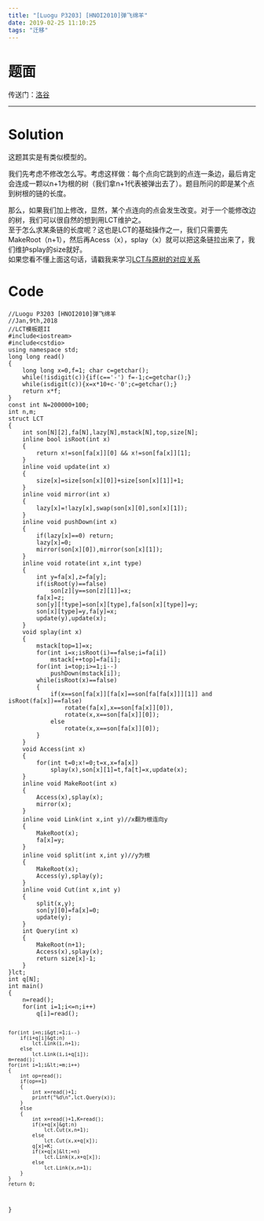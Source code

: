 ```yaml
---
title: "[Luogu P3203] [HNOI2010]弹飞绵羊"
date: 2019-02-25 11:10:25
tags: "迁移"
---
```

<h1>题面</h1>
<p>传送门：<a href="https://www.luogu.org/problemnew/show/P3203" target="_blank"  rel="nofollow" >洛谷</a></p>
<hr />
<h1>Solution</h1>
<p>这题其实是有类似模型的。</p>
<p>我们先考虑不修改怎么写。考虑这样做：每个点向它跳到的点连一条边，最后肯定会连成一颗以n+1为根的树（我们拿n+1代表被弹出去了）。题目所问的即是某个点到树根的链的长度。</p>
<p>那么，如果我们加上修改，显然，某个点连向的点会发生改变。对于一个能修改边的树，我们可以很自然的想到用LCT维护之。<br />
至于怎么求某条链的长度呢？这也是LCT的基础操作之一，我们只需要先MakeRoot（n+1），然后再Acess（x），splay（x）就可以把这条链拉出来了，我们维护splay的size就好。<br />
如果您看不懂上面这句话，请戳我来学习<a href="https://www.goldenpotato.cn/%E5%AD%A6%E4%B9%A0%E7%AC%94%E8%AE%B0/lct%E5%AD%A6%E4%B9%A0%E7%AC%94%E8%AE%B0/">LCT与原树的对应关系</a></p>
<h1>Code</h1>
<pre><code class="language-cpp ">//Luogu P3203 [HNOI2010]弹飞绵羊
//Jan,9th,2018
//LCT模板题II
#include&lt;iostream&gt;
#include&lt;cstdio&gt;
using namespace std;
long long read()
{
    long long x=0,f=1; char c=getchar();
    while(!isdigit(c)){if(c=='-') f=-1;c=getchar();}
    while(isdigit(c)){x=x*10+c-'0';c=getchar();}
    return x*f;
}
const int N=200000+100;
int n,m;
struct LCT
{
    int son[N][2],fa[N],lazy[N],mstack[N],top,size[N];
    inline bool isRoot(int x)
    {
        return x!=son[fa[x]][0] &amp;&amp; x!=son[fa[x]][1];
    }
    inline void update(int x)
    {
        size[x]=size[son[x][0]]+size[son[x][1]]+1;
    }
    inline void mirror(int x)
    {
        lazy[x]=!lazy[x],swap(son[x][0],son[x][1]);
    }
    inline void pushDown(int x)
    {
        if(lazy[x]==0) return;
        lazy[x]=0;
        mirror(son[x][0]),mirror(son[x][1]);
    }
    inline void rotate(int x,int type)
    {
        int y=fa[x],z=fa[y];
        if(isRoot(y)==false)
            son[z][y==son[z][1]]=x;
        fa[x]=z;
        son[y][!type]=son[x][type],fa[son[x][type]]=y;
        son[x][type]=y,fa[y]=x;
        update(y),update(x);
    }
    void splay(int x)
    {
        mstack[top=1]=x;
        for(int i=x;isRoot(i)==false;i=fa[i])
            mstack[++top]=fa[i];
        for(int i=top;i&gt;=1;i--)
            pushDown(mstack[i]);
        while(isRoot(x)==false)
        {
            if(x==son[fa[x]][fa[x]==son[fa[fa[x]]][1]] and isRoot(fa[x])==false)
                rotate(fa[x],x==son[fa[x]][0]),
                rotate(x,x==son[fa[x]][0]);
            else
                rotate(x,x==son[fa[x]][0]);
        }
    }
    void Access(int x)
    {
        for(int t=0;x!=0;t=x,x=fa[x])
            splay(x),son[x][1]=t,fa[t]=x,update(x);
    }
    inline void MakeRoot(int x)
    {
        Access(x),splay(x);
        mirror(x);
    }
    inline void Link(int x,int y)//x翻为根连向y
    {
        MakeRoot(x);
        fa[x]=y;
    }
    inline void split(int x,int y)//y为根
    {
        MakeRoot(x);
        Access(y),splay(y);
    }
    inline void Cut(int x,int y)
    {
        split(x,y);
        son[y][0]=fa[x]=0;
        update(y);
    }
    int Query(int x)
    {
        MakeRoot(n+1);
        Access(x),splay(x);
        return size[x]-1;
    }
}lct;
int q[N];
int main()
{
    n=read();
    for(int i=1;i&lt;=n;i++)
        q[i]=read();

    for(int i=n;i&gt;=1;i--)
        if(i+q[i]&gt;n)
            lct.Link(i,n+1);
        else
            lct.Link(i,i+q[i]);
    m=read();
    for(int i=1;i&lt;=m;i++)
    {
        int op=read();
        if(op==1)
        {
            int x=read()+1;
            printf("%d\n",lct.Query(x));
        }
        else
        {
            int x=read()+1,K=read();
            if(x+q[x]&gt;n)
                lct.Cut(x,n+1);
            else
                lct.Cut(x,x+q[x]);
            q[x]=K;
            if(x+q[x]&lt;=n)
                lct.Link(x,x+q[x]);
            else
                lct.Link(x,n+1);
        }
    }
    return 0;
}
</code></pre>
